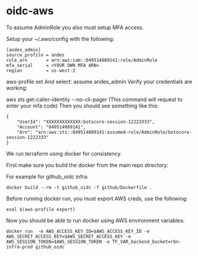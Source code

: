 # oidc-aws
To assume AdminRole you also must setup MFA access.

Setup your ~/.aws/config with the following:

```
[andes_admin]
source_profile = andes
role_arn       = arn:aws:iam::849514089141:role/AdminRole
mfa_serial     = <YOUR OWN MFA ARN>
region         = us-west-2
```

aws-profile set
And select:
assume andes_admin
Verify your credentials are working:

aws sts get-caller-identity --no-cli-pager
(This command will request to enter your mfa code)
Then you should see something like this:
```
{
    "UserId": "XXXXXXXXXXXXX:botocore-session-12223333",
    "Account": "849514089141",
    "Arn": "arn:aws:sts::849514089141:assumed-role/AdminRole/botocore-session-1222333"
}
```
We run terraform using docker for consistency.

First make sure you build the docker from the main repo directory:

For example for github_oidc infra:
```
docker build --rm -t github_oidc -f github/Dockerfile .
```
Before running docker run, you must export AWS creds, use the following:
```
eval $(aws-profile export)
```
Now you should be able to run docker using AWS environment variables:
```
docker run  -e AWS_ACCESS_KEY_ID=$AWS_ACCESS_KEY_ID -e AWS_SECRET_ACCESS_KEY=$AWS_SECRET_ACCESS_KEY -e AWS_SESSION_TOKEN=$AWS_SESSION_TOKEN -e TF_VAR_backend_bucket=rbn-infra-prod github_oidc
```
